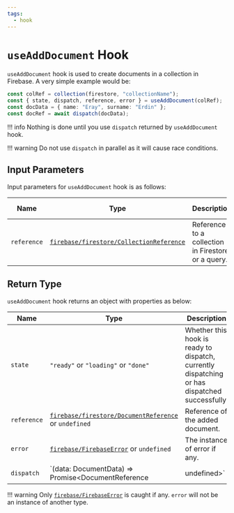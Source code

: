 ```yaml
---
tags:
  - hook
---
```


# `useAddDocument` Hook

`useAddDocument` hook is used to create documents in a collection in Firebase. A very simple example would be:

```typescript
const colRef = collection(firestore, "collectionName");
const { state, dispatch, reference, error } = useAddDocument(colRef);
const docData = { name: "Eray", surname: "Erdin" };
const docRef = await dispatch(docData);
```

!!! info
    Nothing is done until you use `dispatch` returned by `useAddDocument` hook.

!!! warning
    Do not use `dispatch` in parallel as it will cause race conditions.

## Input Parameters

Input parameters for `useAddDocument` hook is as follows:

| Name | Type | Description | Required | Default Value |
|---|---|---|---|---|
| `reference` | [`firebase/firestore/CollectionReference`][CollectionReferenceRefDoc] | Reference to a collection in Firestore or a query. | ✅ | - |

## Return Type

`useAddDocument` hook returns an object with properties as below:

| Name | Type | Description |
|---|---|---|
| `state` | `"ready"` or `"loading"` or `"done"`  | Whether this hook is ready to dispatch, currently dispatching or has dispatched successfully. |
| `reference` | [`firebase/firestore/DocumentReference`][DocumentReferenceRefDoc] or `undefined` | Reference of the added document. |
| `error` | [`firebase/FirebaseError`][FirebaseErrorRefDoc] or `undefined` | The instance of error if any. |
| `dispatch` | `(data: DocumentData) => Promise<DocumentReference | undefined>` | A function to start adding a document. |

!!! warning
    Only [`firebase/FirebaseError`][FirebaseErrorRefDoc] is caught if any. `error` will not be an instance of another type.

[DocumentReferenceRefDoc]: https://firebase.google.com/docs/reference/node/firebase.firestore.DocumentReference
[CollectionReferenceRefDoc]: https://firebase.google.com/docs/reference/node/firebase.firestore.CollectionReference
[FirebaseErrorRefDoc]: https://firebase.google.com/docs/reference/node/firebase.FirebaseError